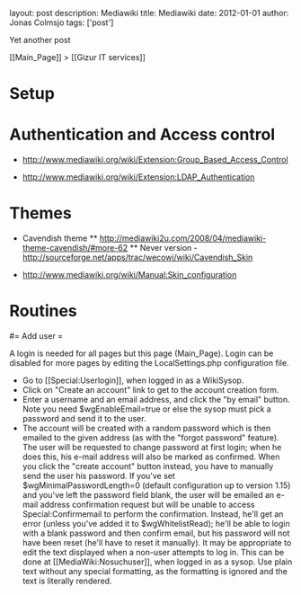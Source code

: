 layout: post
description: Mediawiki
title: Mediawiki
date: 2012-01-01
author: Jonas Colmsjo
tags: ['post']

Yet another post





[[Main_Page]] > [[Gizur IT services]]


# Setup 

# Authentication and Access control 

* http://www.mediawiki.org/wiki/Extension:Group_Based_Access_Control

* http://www.mediawiki.org/wiki/Extension:LDAP_Authentication


# Themes 

* Cavendish theme
** http://mediawiki2u.com/2008/04/mediawiki-theme-cavendish/#more-62
** Never version - http://sourceforge.net/apps/trac/wecowi/wiki/Cavendish_Skin

* http://www.mediawiki.org/wiki/Manual:Skin_configuration



# Routines 

#= Add user =

A login is needed for all pages but this page (Main_Page). Login can be disabled for more pages by editing the LocalSettings.php configuration file. 

* Go to [[Special:Userlogin]], when logged in as a WikiSysop.
* Click on "Create an account" link to get to the account creation form.
* Enter a username and an email address, and click the "by email" button. Note you need $wgEnableEmail=true or else the sysop must pick a password and send it to the user.
* The account will be created with a random password which is then emailed to the given address (as with the "forgot password" feature). The user will be requested to change password at first login; when he does this, his e-mail address will also be marked as confirmed.
When you click the "create account" button instead, you have to manually send the user his password. If you've set $wgMinimalPasswordLength=0 (default configuration up to version 1.15) and you've left the password field blank, the user will be emailed an e-mail address confirmation request but will be unable to access Special:Confirmemail to perform the confirmation. Instead, he'll get an error (unless you've added it to $wgWhitelistRead); he'll be able to login with a blank password and then confirm email, but his password will not have been reset (he'll have to reset it manually).
It may be appropriate to edit the text displayed when a non-user attempts to log in. This can be done at [[MediaWiki:Nosuchuser]], when logged in as a sysop. Use plain text without any special formatting, as the formatting is ignored and the text is literally rendered.
